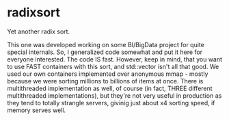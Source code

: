 # radixsort
Yet another radix sort.

This one was developed working on some BI/BigData project for quite special internals. So, I generalized code somewhat and put it here for everyone interested.
The code IS fast. However, keep in mind, that you want to use FAST containers with this sort, and std::vector isn't all that good. We used our own containers implemented over anonymous mmap - mostly because we were sorting millions to billions of items at once.
There is multithreaded implementation as well, of course (in fact, THREE different multithreaded implementations), but they're not very useful in production as they tend to totally strangle servers, givinig just about x4 sorting speed, if memory serves well.
